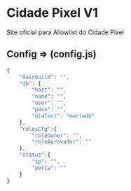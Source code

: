# Cidade Pixel V1

Site oficial para Allowlist do Cidade Pixel

## Config => (config.js)

```js
{
    "mainGuild": "",
    "db": {
        "host": "",
        "name": "",
        "user": "",
        "pass": "",
        "dialect": "mariadb"
    },
    "rolesCfg":{
        "roleOwner": "",
        "roleAprovador": ""
    },
    "status":{
        "ip": "",
        "porta": ""
    }
}
```
